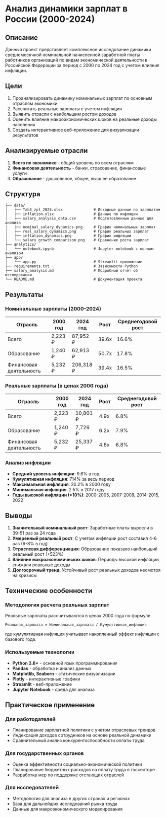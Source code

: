 # Анализ динамики зарплат в России (2000-2024)

## Описание 

Данный проект представляет комплексное исследование динамики среднемесячной номинальной начисленной заработной платы работников организаций по видам экономической деятельности в Российской Федерации за период с 2000 по 2024 год с учетом влияния инфляции.

## Цели

1. Проанализировать динамику номинальных зарплат по основным отраслям экономики
2. Рассчитать реальные зарплаты с учетом инфляции  
3. Выявить отрасли с наибольшим ростом доходов
4. Оценить влияние макроэкономических шоков на реальные доходы населения
5. Создать интерактивное веб-приложение для визуализации результатов

## Анализируемые отрасли

1. **Всего по экономике** - общий уровень по всем отраслям
2. **Финансовая деятельность** - банки, страхование, финансовые услуги  
3. **Образование** - дошкольное, общее, высшее образование

## Структура

```
├── data/
│   ├── Tab3_zpl_2024.xlsx              # Исходные данные по зарплатам
│   ├── inflation.xlsx                  # Данные по инфляции
│   ├── salary_analysis_data.csv        # Подготовленные данные для анализа
│   ├── nominal_salary_dynamics.png     # График номинальных зарплат
│   ├── real_salary_dynamics.png        # График реальных зарплат
│   ├── inflation_dynamics.png          # График инфляции
│   └── salary_growth_comparison.png    # Сравнение роста зарплат
├── analytics/
│   └── notebook.ipynb                  # Jupyter notebook с полным анализом
├── app/
│   └── app.py                          # Streamlit приложение
├── requirements.txt                    # Зависимости Python
├── salary_analysis.md                  # Подробный отчет об исследовании
└── README.md                           # Документация проекта
```

## Результаты

### Номинальные зарплаты (2000-2024)

| Отрасль | 2000 год | 2024 год | Рост | Среднегодовой рост |
|---------|----------|----------|------|-------------------|
| Всего | 2,223 ₽ | 87,952 ₽ | 39.6x | 16.6% |
| Образование | 1,240 ₽ | 62,913 ₽ | 50.7x | 17.8% |
| Финансовая деятельность | 5,232 ₽ | 206,318 ₽ | 39.4x | 16.5% |

### Реальные зарплаты (в ценах 2000 года)

| Отрасль | 2000 год | 2024 год | Рост | Среднегодовой рост |
|---------|----------|----------|------|-------------------|
| Всего | 2,223 ₽ | 10,801 ₽ | 4.9x | 6.8% |
| Образование | 1,240 ₽ | 7,726 ₽ | 6.2x | 7.9% |
| Финансовая деятельность | 5,232 ₽ | 25,337 ₽ | 4.8x | 6.8% |

### Анализ инфляции

- **Средний уровень инфляции**: 9.6% в год
- **Кумулятивная инфляция**: 714% за весь период
- **Максимальная инфляция**: 20.2% в 2000 году
- **Минимальная инфляция**: 2.5% в 2017 году
- **Годы высокой инфляции (>10%)**: 2000-2005, 2007-2008, 2014-2015, 2022

## Выводы

1. **Значительный номинальный рост**: Заработные платы выросли в 39-51 раз за 24 года
2. **Умеренный реальный рост**: С учетом инфляции рост составил 4-6 раз (6-8% в год)
3. **Отраслевая дифференциация**: Образование показало наибольший реальный рост (+523%)
4. **Влияние макроэкономических шоков**: Периоды высокой инфляции снижали реальные доходы
5. **Долгосрочный тренд**: Устойчивый рост реальных доходов несмотря на кризисы

## Технические особенности

### Методология расчета реальных зарплат

Реальные зарплаты рассчитываются в ценах 2000 года по формуле:

```
Реальная_зарплата = Номинальная_зарплата / Кумулятивная_инфляция
```

где кумулятивная инфляция учитывает накопленный эффект инфляции с базового года.

### Используемые технологии

- **Python 3.8+** - основной язык программирования
- **Pandas** - обработка и анализ данных
- **Matplotlib, Seaborn** - статические визуализации  
- **Plotly** - интерактивные графики
- **Streamlit** - веб-приложение
- **Jupyter Notebook** - среда для анализа

## Практическое применение

### Для работодателей
- Планирование зарплатной политики с учетом отраслевых трендов
- Индексация доходов сотрудников на основе реальной динамики
- Сравнительный анализ конкурентоспособности оплаты труда

### Для государственных органов
- Оценка эффективности социально-экономической политики
- Планирование бюджетных расходов на оплату труда в госсекторе
- Разработка мер по поддержке отстающих отраслей

### Для исследователей
- Методология для анализа в других странах и регионах
- База для дальнейших исследований рынка труда
- Данные для макроэкономического моделирования
